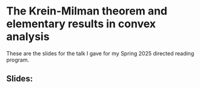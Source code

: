 # The Krein-Milman theorem and elementary results in convex analysis
These are the slides for the talk I gave for my Spring 2025 directed reading program.
## Slides:
<object data="assets/drp25.pdf" width="1000" height="1000" type='application/pdf'></object>
